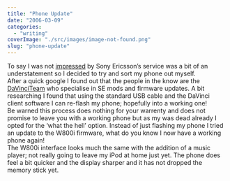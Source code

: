 ```yaml
---
title: "Phone Update"
date: "2006-03-09"
categories: 
  - "writing"
coverImage: "./src/images/image-not-found.png"
slug: "phone-update"
---
```


To say I was not [impressed](http://www.shibbyonline.co.uk/2006/03/07/se-can-kiss-my-ass/) by Sony Ericsson’s service was a bit of an understatement so I decided to try and sort my phone out myself.  
After a quick google I found out that the people in the know are the [DaVinciTeam](http://davinciteam.com/) who specialise in SE mods and firmware updates. A bit researching I found that using the standard USB cable and the DaVinci client software I can re-flash my phone; hopefully into a working one!  
Be warned this process does nothing for your warrenty and does not promise to leave you with a working phone but as my was dead already I opted for the ‘what the hell’ option. Instead of just flashing my phone I tried an update to the W800i firmware, what do you know I now have a working phone again!  
The W800i interface looks much the same with the addition of a music player; not really going to leave my iPod at home just yet. The phone does feel a bit quicker and the display sharper and it has not dropped the memory stick yet.
